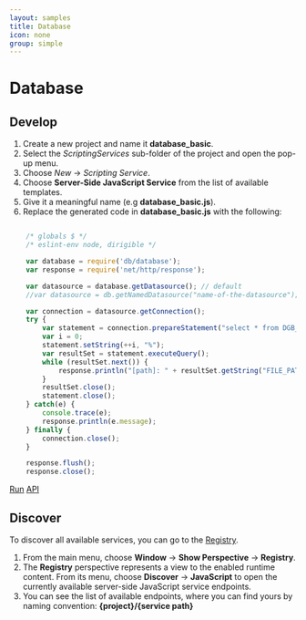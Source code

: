 ```yaml
---
layout: samples
title: Database
icon: none
group: simple
---
```


Database
===

Develop
--

1. Create a new project and name it **database_basic**.
2. Select the *ScriptingServices* sub-folder of the project and open the pop-up menu.
3. Choose *New* -> *Scripting Service*.
4. Choose **Server-Side JavaScript Service** from the list of available templates.
5. Give it a meaningful name (e.g **database_basic.js**).
6. Replace the generated code in **database_basic.js** with the following:

```javascript

	/* globals $ */
	/* eslint-env node, dirigible */

	var database = require('db/database');
	var response = require('net/http/response');

	var datasource = database.getDatasource(); // default
	//var datasource = db.getNamedDatasource("name-of-the-datasource");

	var connection = datasource.getConnection();
	try {
		var statement = connection.prepareStatement("select * from DGB_FILES where FILE_PATH like ?");
		var i = 0;
		statement.setString(++i, "%");
		var resultSet = statement.executeQuery();
		while (resultSet.next()) {
			response.println("[path]: " + resultSet.getString("FILE_PATH"));
		}
		resultSet.close();
		statement.close();
	} catch(e) {
		console.trace(e);
		response.println(e.message);
	} finally {
		connection.close();
	}

	response.flush();
	response.close();

```

<div class="btn-toolbar pull-right">
	<a class="btn btn-warning" href="http://dirigible.eclipse.org/services/ui/anonymous.html?git=https://github.com/dirigiblelabs/sample_db_database_basic.git">Run</a>
	<a class="btn btn-info" href="http://www.dirigible.io/api/database.html">API</a>
</div>

Discover
--
To discover all available services, you can go to the [Registry](../help/registry.html).

1. From the main menu, choose **Window** -> **Show Perspective** -> **Registry**.
2. The **Registry** perspective represents a view to the enabled runtime content. From its menu, choose **Discover** -> **JavaScript** to open the currently available server-side JavaScript service endpoints.
3. You can see the list of available endpoints, where you can find yours by naming convention: **{project}/{service path}**
